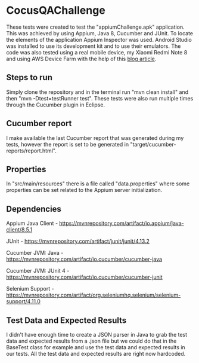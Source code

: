 # CocusQAChallenge

These tests were created to test the "appiumChallenge.apk" application. This was achieved by using Appium, Java 8, Cucumber and JUnit. To locate the elements of the application Appium Inspector was used. Android Studio was installed to use its development kit and to use their emulators. The code was also tested using a real mobile device, my Xiaomi Redmi Note 8 and using AWS Device Farm with the help of this [blog article](https://aws.amazon.com/blogs/mobile/testing-mobile-apps-with-cucumber-and-appium-through-testng-on-aws-device-farm/).

## Steps to run

Simply clone the repository and in the terminal run "mvn clean install" and then "mvn -Dtest=testRunner test". These tests were also run multiple times through the Cucumber plugin in Eclipse.

## Cucumber report

I make available the last Cucumber report that was generated during my tests, however the report is set to be generated in "target/cucumber-reports/report.html".

## Properties

In "src/main/resources" there is a file called "data.properties" where some properties can be set related to the Appium server initialization.

## Dependencies

Appium Java Client - https://mvnrepository.com/artifact/io.appium/java-client/8.5.1

JUnit - https://mvnrepository.com/artifact/junit/junit/4.13.2

Cucumber JVM: Java - https://mvnrepository.com/artifact/io.cucumber/cucumber-java

Cucumber JVM: JUnit 4 - https://mvnrepository.com/artifact/io.cucumber/cucumber-junit

Selenium Support - https://mvnrepository.com/artifact/org.seleniumhq.selenium/selenium-support/4.11.0

## Test Data and Expected Results

I didn't have enough time to create a JSON parser in Java to grab the test data and expected results from a .json file but we could do that in the BaseTest class for example and use the test data and expected results in our tests. All the test data and expected results are right now hardcoded.

